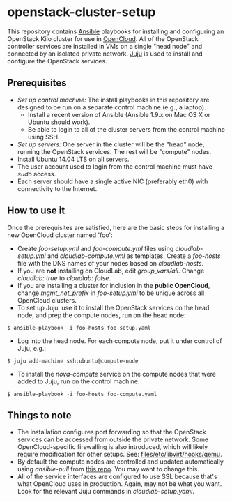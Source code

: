 # openstack-cluster-setup
This repository contains [Ansible](http://docs.ansible.com) playbooks for installing and configuring an OpenStack Kilo cluster
for use in [OpenCloud](http://guide.opencloud.us).  All of the OpenStack controller services are installed in VMs on a
single "head node" and connected by an isolated private network. [Juju](http://www.ubuntu.com/cloud/tools/juju) is used
to install and configure the OpenStack services.

## Prerequisites

* *Set up control machine:* The install playbooks in this repository are designed to be run on a
  separate control machine (e.g., a laptop).
  * Install a recent version of Ansible (Ansible 1.9.x on Mac OS X or Ubuntu should work).
  * Be able to login to all of the cluster servers from the control machine using SSH.
* *Set up servers:* One server in the cluster will be the "head" node, running the OpenStack
  services.  The rest will be "compute" nodes.  
 * Install Ubuntu 14.04 LTS on all servers.
 * The user account used to login from the control machine must have *sudo* access.
 * Each server should have a single active NIC (preferably eth0) with connectivity to the
   Internet.

## How to use it

Once the prerequisites are satisfied, here are the basic steps for installing a new OpenCloud cluster named 'foo':

* Create *foo-setup.yml* and *foo-compute.yml* files using *cloudlab-setup.yml* and *cloudlab-compute.yml* as templates.  Create a *foo-hosts* file with the DNS names of your nodes based on *cloudlab-hosts*.
* If you are **not** installing on CloudLab, edit *group_vars/all*.  Change *cloudlab: true* to *cloudlab: false*.
* If you are installing a cluster for inclusion in the **public OpenCloud**, change *mgmt_net_prefix* in *foo-setup.yml* to be unique across all OpenCloud clusters.
* To set up Juju, use it to install the OpenStack services on the head node, and prep the compute nodes, run on the head node:
```
$ ansible-playbook -i foo-hosts foo-setup.yaml
```
* Log into the head node.  For each compute node, put it under control of Juju, e.g.:
```
$ juju add-machine ssh:ubuntu@compute-node
```
* To install the *nova-compute* service on the compute nodes that were added to Juju, run on the control machine:
```
$ ansible-playbook -i foo-hosts foo-compute.yaml
```

## Things to note

* The installation configures port forwarding so that the OpenStack services can be accessed from outside the private network. Some OpenCloud-specific firewalling is also introduced, which will likely require modification for other setups.  See: [files/etc/libvirt/hooks/qemu](https://github.com/andybavier/opencloud-cluster-setup/blob/master/files/etc/libvirt/hooks/qemu).
* By default the compute nodes are controlled and updated automatically using *ansible-pull* from [this repo](https://github.com/andybavier/opencloud-nova-compute-ansible).  You may want to change this.
* All of the service interfaces are configured to use SSL because that's what OpenCloud uses in production.  Again, may not be what you want.  Look for the relevant Juju commands in *cloudlab-setup.yaml*.
